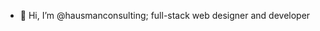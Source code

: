 - 👋 Hi, I’m @hausmanconsulting; full-stack web designer and developer

<!---
hausmanconsulting/hausmanconsulting is a ✨ special ✨ repository because its `README.md` (this file) appears on your GitHub profile.
You can click the Preview link to take a look at your changes.
--->
